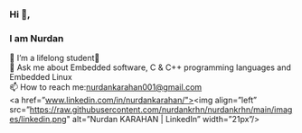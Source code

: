 ### Hi 👋, 
### I am Nurdan




🌱 I’m a lifelong student💫<br>
💬 Ask me about Embedded software, C & C++ programming languages and Embedded Linux<br>
📫 How to reach me:nurdankarahan001@gmail.com<br>
<a href=”www.linkedin.com/in/nurdankarahan/"><img align=”left” src=”https://raw.githubusercontent.com/nurdankrhn/nurdankrhn/main/images/linkedin.png"  alt=”Nurdan KARAHAN | LinkedIn” width=”21px”/></a>




